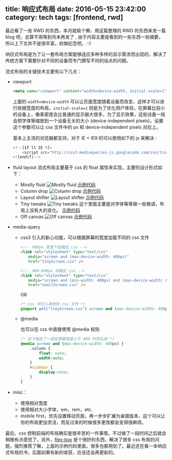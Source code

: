 title: 响应式布局
date: 2016-05-15 23:42:00
category: tech
tags: [frontend, rwd]
---

最近看了一些 RWD 的东西，本月就偷个懒，用这篇整理的 RWD 的东西来发一篇 blog 吧，总算不用等到月末再发了 , 由于内容主要是看到的一些东西一些摘要，所以上下文并不是很丰富，权做纪念吧。:-)

响应式布局是为了让一套布局方案能够适应多种多样的显示需求而出现的，解决了传统方案下需要针对不同的设备而专门撰写不同的站点的问题。

流式布局的关键技术主要有以下几点：

- viewport

    ```html
    <meta name="viewport" content="width=device-width, initial-scale=1" />
    ```

    上面的 `width=device-width` 可以让页面宽度随着设备而改变，这样才可以进行依据宽度的布局，`initial-scale=1` 则是为了优化用户体验，在屏幕比较小的设备上，像素密度会比普通的显示器大很多，为了显示效果，这些设备一般会把字体等缩放到一个设备无关的大小 (device-independent pixels)，设置这个参数可以让 css 文件中的 px 和 device-independent pixels 对应上。

    基本上主流的浏览器都支持，对于 IE < IE9 的可以使用如下的 js 来解决 :

    ```javascript
    <!--[if lt IE 9]>
        <script src="http://css3-mediaqueries-js.googlecode.com/svn/trunk/css3-mediaqueries.js"></script>
    <![endif]-->
    ```

- fluid layout
    流式布局主要基于 css 的 float 属性来实现，主要的设计形式如下：
  - Mostly fluid
    ![Mostly fluid](http://ww4.sinaimg.cn/large/4d1782b1gw1f3g2w0qdbej20dw0a3wem.jpg)
    [示例代码](https://developers.google.com/web/fundamentals/design-and-ui/responsive/patterns/mostly-fluid?hl=en)
  - Column drop
    ![Column drop](http://ww3.sinaimg.cn/large/4d1782b1gw1f3g2ytwrqsj20dw0a374f.jpg)
    [示例代码](https://developers.google.com/web/fundamentals/design-and-ui/responsive/patterns/column-drop?hl=en)
  - Layout shifter
    ![Layout shifter](http://ww4.sinaimg.cn/large/4d1782b1gw1f3g31mblxij20dw06tdfx.jpg)
    [示例代码](https://developers.google.com/web/fundamentals/design-and-ui/responsive/patterns/layout-shifter?hl=en)
  - Tiny tweaks
    ![Tiny tweaks](http://ww2.sinaimg.cn/large/4d1782b1gw1f3g3738whdj20dw03ut8o.jpg)
    这个里面主要是对字体等等做一些微调，布局上没有大的变化。
    [示例代码](https://developers.google.com/web/fundamentals/design-and-ui/responsive/patterns/tiny-tweaks?hl=en)
  - Off canvas
    ![Off canvas](http://ww2.sinaimg.cn/large/4d1782b1gw1f3g392bhwmj20dw081wem.jpg)
    [示例代码](https://developers.google.com/web/fundamentals/design-and-ui/responsive/patterns/off-canvas?hl=en) 

- media-query
  - css3 引入的新心功能，可以根据屏幕的宽度加载不同的 css 文件

    ```html
    <!-- 400px 宽度下加载此 css -->
    <link rel="stylesheet" type="text/css"
    　　media="screen and (max-device-width: 400px)"
    　　href="tinyScreen.css" />

    <!-- 400-600px 加载此 css -->
    <link rel="stylesheet" type="text/css"
    　　media="screen and (min-width: 400px) and (max-device-width: 600px)"
    　　href="smallScreen.css" />
    ```

    OR

    ```css
    /* css 中引入其他的 css 文件 */
    @import url("tinyScreen.css") screen and (max-device-width: 400px);
    ```

  - @media

    也可以在 css 中直接使用 @media 规则

    ```css
    /* 如下指定了一组在屏幕宽度小于 400 时的队则 */
    @media screen and (max-device-width: 400px) {
        .column {
            float: none;
            width:auto;
        }
        #sidebar {
            display:none;
        }
    }
    ```

- misc：
  - 使用相对宽度
  - 使用相对大小字体，em，rem，etc.
  - mobile first，优先设置移动页面，再一步步扩展为桌面版本，这个可以让你的布局更加灵活，而反过来的时候很多更改都会变得很麻烦。

最后，css 控制前端的布局确实是很辛苦的一件事情，不过做了一段时间之后就会稍微有点感觉了，另外，[flex-box](http://flexboxin5.com/) 是个很好的东西，解决了很多 css 布局的问题，强烈推荐了解，上面的示例代码里面，很多也都用到了。最近还在看一本响应式布局的书，后面如果有新的收获，应该还会再更新的。
